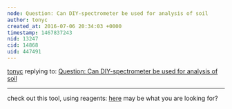 ```yaml
---
node: Question: Can DIY-spectrometer be used for analysis of soil
author: tonyc
created_at: 2016-07-06 20:34:03 +0000
timestamp: 1467837243
nid: 13247
cid: 14868
uid: 447491
---
```




[tonyc](../profile/tonyc) replying to: [Question: Can DIY-spectrometer be used for analysis of soil](../notes/interestedperson_ha/06-27-2016/question-can-diy-spectrometer-be-used-for-analysis-of-soil)

----
check out this tool, using reagents: [here](http://nitrate.com/analytical-enzyme-applications/agriculture)
may be what you are looking for?